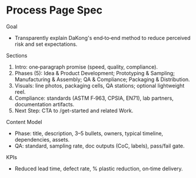 # Process Page Spec

Goal
- Transparently explain DaKong's end‑to‑end method to reduce perceived risk and set expectations.

Sections
1) Intro: one‑paragraph promise (speed, quality, compliance).
2) Phases (5): Idea & Product Development; Prototyping & Sampling; Manufacturing & Assembly; QA & Compliance; Packaging & Distribution.
3) Visuals: line photos, packaging cells, QA stations; optional lightweight reel.
4) Compliance: standards (ASTM F‑963, CPSIA, EN71), lab partners, documentation artifacts.
5) Next Step: CTA to /get-started and related Work.

Content Model
- Phase: title, description, 3–5 bullets, owners, typical timeline, dependencies, assets.
- QA: standard, sampling rate, doc outputs (CoC, labels), pass/fail gate.

KPIs
- Reduced lead time, defect rate, % plastic reduction, on‑time delivery.

